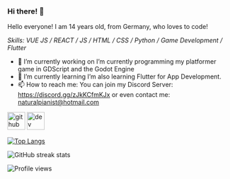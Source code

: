 ### Hi there! 👋

Hello everyone! I am 14 years old, from Germany, who loves to code!

*Skills: VUE JS / REACT / JS / HTML / CSS / Python / Game Development / Flutter*

- 🔭 I’m currently working on I’m currently programming my platformer game in GDScript and the Godot Engine  
- 🌱 I’m currently learning I’m also learning Flutter for App Development. 
- 📫 How to reach me: You can join my Discord Server: https://discord.gg/zJkKCfmKJx or even contact me: naturalpianist@hotmail.com 


[<img src='https://cdn.jsdelivr.net/npm/simple-icons@3.0.1/icons/github.svg' alt='github' height='40'>](https://github.com/naturalpianist)  [<img src='https://cdn.jsdelivr.net/npm/simple-icons@3.0.1/icons/dev-dot-to.svg' alt='dev' height='40'>](https://dev.to/naturalpianist)  

[![Top Langs](https://github-readme-stats.vercel.app/api/top-langs/?username=naturalpianist)](https://github.com/anuraghazra/github-readme-stats)

![GitHub streak stats](https://github-readme-streak-stats.herokuapp.com/?user=naturalpianist)  

![Profile views](https://gpvc.arturio.dev/naturalpianist)  
